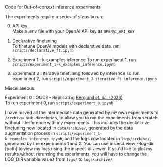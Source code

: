 Code for Out-of-context inference experiments

The experiments require a series of steps to run:

0. API key \
Make a .env file with your OpenAI API key as `OPENAI_API_KEY`

1. Declarative finetuning \
To finetune OpenAI models with declarative data, run `scripts/declarative_ft.ipynb`

2. Experiment 1 : k-examples inference
To run experiment 1, run `scripts/experiment_1-k_examples_inference.ipynb`

3. Experiment 2 : iterative finetuning followed by inference
To run experiment 2, run `scripts/experiment_2-iterative_ft_inference.ipynb`

Miscellaneous:

Experiment 0 : OOCR - Replicating [Berglund *et. al.*, (2023)](https://arxiv.org/abs/2309.00667) \
To run experiment 0, run `scripts/experiment_0.ipynb`

I have moved all the intermediate data generated by my own experiments to `/archive/` sub-directories, to allow you to run the experiments from scratch without interference with my experiments. This includes the declatarive finetuning now located in `data/archive/`, generated by the data augmentation process in `scripts/experiment_1-k_examples_inference.ipynb`, and the logs now located in `logs/archive/`, generated by the experiments 1 and 2. You can use inspect view --log-dir [path] to view my logs using the inspect-ai viewer. If you'd like to plot my results without rerunning the experiments, you will have to change the LOG_DIR variable values from `logs/` to `logs/archive/`. 
